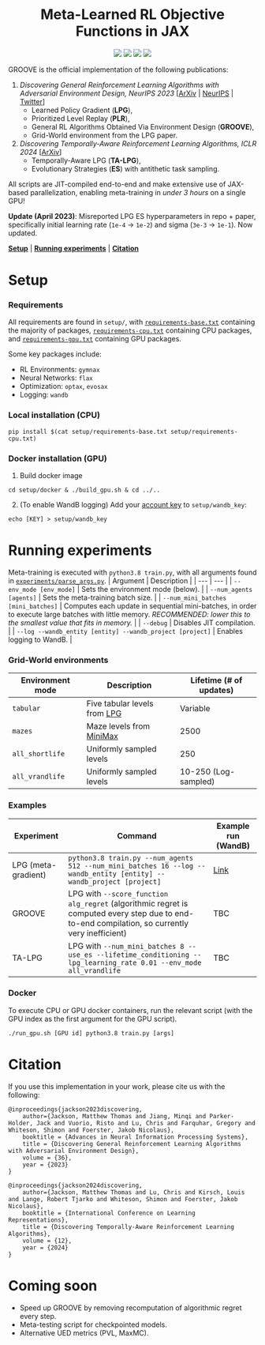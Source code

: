 <h1 align="center">Meta-Learned RL Objective Functions in JAX</h1>

<p align="center">
    <a href= "https://arxiv.org/abs/2310.02782">
        <img src="https://img.shields.io/badge/arXiv-2310.02782-b31b1b.svg" /></a>
    <a href= "https://arxiv.org/abs/2402.05828">
        <img src="https://img.shields.io/badge/arXiv-2402.05828-b31b1b.svg" /></a>
    <a href= "https://github.com/psf/black">
        <img src="https://img.shields.io/badge/code%20style-black-000000.svg" /></a>
    <a href= "https://github.com/EmptyJackson/groove/blob/main/LICENSE">
        <img src="https://img.shields.io/badge/license-Apache2.0-blue.svg" /></a>
</p>

GROOVE is the official implementation of the following publications:
1. *Discovering General Reinforcement Learning Algorithms with Adversarial Environment Design, NeurIPS 2023* [[ArXiv](https://arxiv.org/abs/2310.02782) | [NeurIPS](https://neurips.cc/virtual/2023/poster/70658) | [Twitter](https://twitter.com/JacksonMattT/status/1709955868467626058)]
   * Learned Policy Gradient (**LPG**),
   * Prioritized Level Replay (**PLR**),
   * General RL Algorithms Obtained Via Environment Design (**GROOVE**),
   * Grid-World environment from the LPG paper.
2. *Discovering Temporally-Aware Reinforcement Learning Algorithms, ICLR 2024* [[ArXiv](https://arxiv.org/abs/2402.05828)]
   * Temporally-Aware LPG (**TA-LPG**),
   * Evolutionary Strategies (**ES**) with antithetic task sampling.

All scripts are JIT-compiled end-to-end and make extensive use of JAX-based parallelization, enabling meta-training in *under 3 hours* on a single GPU!

**Update (April 2023)**: Misreported LPG ES hyperparameters in repo + paper, specifically initial learning rate (`1e-4` -> `1e-2`) and sigma (`3e-3` -> `1e-1`). Now updated.

[**Setup**](#setup) | [**Running experiments**](#running-experiments) | [**Citation**](#citation)

# Setup

### Requirements

All requirements are found in `setup/`, with [`requirements-base.txt`](https://github.com/EmptyJackson/groove/blob/main/setup/requirements-base.txt) containing the majority of packages, [`requirements-cpu.txt`](https://github.com/EmptyJackson/groove/blob/main/setup/requirements-cpu.txt) containing CPU packages, and [`requirements-gpu.txt`](https://github.com/EmptyJackson/groove/blob/main/setup/requirements-gpu.txt) containing GPU packages.

Some key packages include:
* RL Environments: `gymnax`
* Neural Networks: `flax`
* Optimization: `optax`, `evosax`
* Logging: `wandb`

### Local installation (CPU)
```
pip install $(cat setup/requirements-base.txt setup/requirements-cpu.txt)
```

### Docker installation (GPU)
1. Build docker image
```
cd setup/docker & ./build_gpu.sh & cd ../..
```

2. (To enable WandB logging) Add your [account key](https://wandb.ai/authorize) to `setup/wandb_key`:
```
echo [KEY] > setup/wandb_key
```

# Running experiments
Meta-training is executed with `python3.8 train.py`, with all arguments found in [`experiments/parse_args.py`](https://github.com/EmptyJackson/groove/blob/main/experiments/parse_args.py).
| Argument | Description |
| --- | --- |
| `--env_mode [env_mode]` | Sets the environment mode (below). |
| `--num_agents [agents]` | Sets the meta-training batch size. |
| `--num_mini_batches [mini_batches]` | Computes each update in sequential mini-batches, in order to execute large batches with little memory. *RECOMMENDED: lower this to the smallest value that fits in memory.* |
| `--debug` | Disables JIT compilation. |
| `--log --wandb_entity [entity] --wandb_project [project]` | Enables logging to WandB. |


### Grid-World environments

| Environment mode | Description | Lifetime (# of updates) |
| --- | --- | --- |
|`tabular`|Five tabular levels from [LPG](https://arxiv.org/abs/2007.08794)|Variable|
|`mazes`|Maze levels from [MiniMax](https://github.com/facebookresearch/minimax)|2500|
|`all_shortlife`|Uniformly sampled levels|250|
|`all_vrandlife`|Uniformly sampled levels|10-250 (Log-sampled)|


### Examples
| Experiment | Command | Example run (WandB) |
| --- | --- | --- |
| LPG (meta-gradient) | `python3.8 train.py --num_agents 512 --num_mini_batches 16 --log --wandb_entity [entity] --wandb_project [project]` | [Link](https://api.wandb.ai/links/mjackson/4xbnkrmd) |
| GROOVE | LPG with `--score_function alg_regret` (algorithmic regret is computed every step due to end-to-end compilation, so currently very inefficient) | TBC |
| TA-LPG | LPG with `--num_mini_batches 8 --use_es --lifetime_conditioning --lpg_learning_rate 0.01 --env_mode all_vrandlife` | TBC |


### Docker
To execute CPU or GPU docker containers, run the relevant script (with the GPU index as the first argument for the GPU script).
```
./run_gpu.sh [GPU id] python3.8 train.py [args]
```

# Citation
If you use this implementation in your work, please cite us with the following:
```
@inproceedings{jackson2023discovering,
    author={Jackson, Matthew Thomas and Jiang, Minqi and Parker-Holder, Jack and Vuorio, Risto and Lu, Chris and Farquhar, Gregory and Whiteson, Shimon and Foerster, Jakob Nicolaus},
    booktitle = {Advances in Neural Information Processing Systems},
    title = {Discovering General Reinforcement Learning Algorithms with Adversarial Environment Design},
    volume = {36},
    year = {2023}
}
```
```
@inproceedings{jackson2024discovering,
    author={Jackson, Matthew Thomas and Lu, Chris and Kirsch, Louis and Lange, Robert Tjarko and Whiteson, Shimon and Foerster, Jakob Nicolaus},
    booktitle = {International Conference on Learning Representations},
    title = {Discovering Temporally-Aware Reinforcement Learning Algorithms},
    volume = {12},
    year = {2024}
}
```

# Coming soon

* Speed up GROOVE by removing recomputation of algorithmic regret every step.
* Meta-testing script for checkpointed models.
* Alternative UED metrics (PVL, MaxMC).
